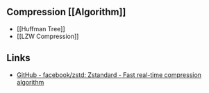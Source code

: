 ## Compression [[Algorithm]]
- [[Huffman Tree]]
- [[LZW Compression]]

## Links
- [GitHub - facebook/zstd: Zstandard - Fast real-time compression algorithm](https://github.com/facebook/zstd)
